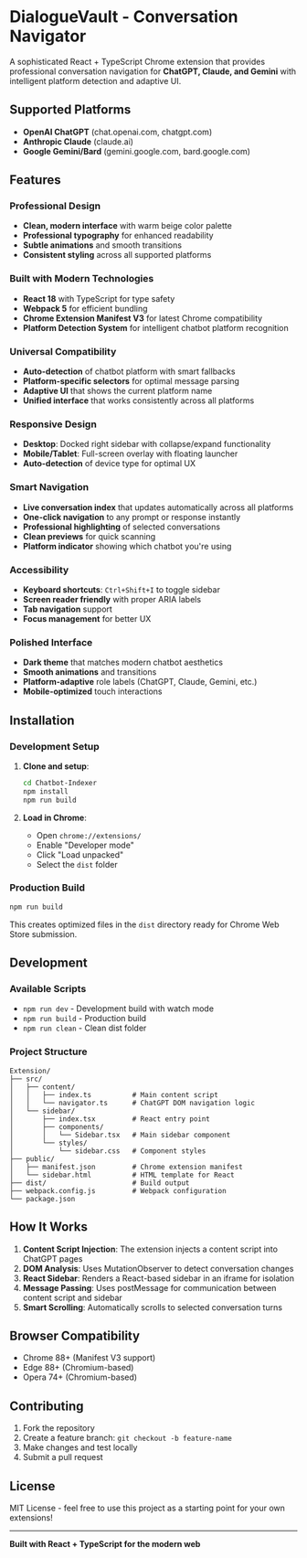 # DialogueVault - Conversation Navigator 

A sophisticated React + TypeScript Chrome extension that provides professional conversation navigation for **ChatGPT, Claude, and Gemini** with intelligent platform detection and adaptive UI.

## Supported Platforms

- **OpenAI ChatGPT** (chat.openai.com, chatgpt.com)
- **Anthropic Claude** (claude.ai)
- **Google Gemini/Bard** (gemini.google.com, bard.google.com)

## Features

### Professional Design
- **Clean, modern interface** with warm beige color palette
- **Professional typography** for enhanced readability  
- **Subtle animations** and smooth transitions
- **Consistent styling** across all supported platforms

### Built with Modern Technologies
- **React 18** with TypeScript for type safety
- **Webpack 5** for efficient bundling
- **Chrome Extension Manifest V3** for latest Chrome compatibility
- **Platform Detection System** for intelligent chatbot platform recognition

### Universal Compatibility
- **Auto-detection** of chatbot platform with smart fallbacks
- **Platform-specific selectors** for optimal message parsing
- **Adaptive UI** that shows the current platform name
- **Unified interface** that works consistently across all platforms

### Responsive Design
- **Desktop**: Docked right sidebar with collapse/expand functionality
- **Mobile/Tablet**: Full-screen overlay with floating launcher
- **Auto-detection** of device type for optimal UX

### Smart Navigation
- **Live conversation index** that updates automatically across all platforms
- **One-click navigation** to any prompt or response instantly
- **Professional highlighting** of selected conversations
- **Clean previews** for quick scanning
- **Platform indicator** showing which chatbot you're using

### Accessibility
- **Keyboard shortcuts**: `Ctrl+Shift+I` to toggle sidebar
- **Screen reader friendly** with proper ARIA labels
- **Tab navigation** support
- **Focus management** for better UX

### Polished Interface
- **Dark theme** that matches modern chatbot aesthetics
- **Smooth animations** and transitions
- **Platform-adaptive** role labels (ChatGPT, Claude, Gemini, etc.)
- **Mobile-optimized** touch interactions

## Installation

### Development Setup

1. **Clone and setup**:
   ```bash
   cd Chatbot-Indexer
   npm install
   npm run build
   ```

2. **Load in Chrome**:
   - Open `chrome://extensions/`
   - Enable "Developer mode"
   - Click "Load unpacked"
   - Select the `dist` folder

### Production Build

```bash
npm run build
```

This creates optimized files in the `dist` directory ready for Chrome Web Store submission.

## Development

### Available Scripts

- `npm run dev` - Development build with watch mode
- `npm run build` - Production build
- `npm run clean` - Clean dist folder

### Project Structure

```
Extension/
├── src/
│   ├── content/
│   │   ├── index.ts          # Main content script
│   │   └── navigator.ts      # ChatGPT DOM navigation logic
│   └── sidebar/
│       ├── index.tsx         # React entry point
│       ├── components/
│       │   └── Sidebar.tsx   # Main sidebar component
│       └── styles/
│           └── sidebar.css   # Component styles
├── public/
│   ├── manifest.json         # Chrome extension manifest
│   └── sidebar.html          # HTML template for React
├── dist/                     # Build output
├── webpack.config.js         # Webpack configuration
└── package.json
```

## How It Works

1. **Content Script Injection**: The extension injects a content script into ChatGPT pages
2. **DOM Analysis**: Uses MutationObserver to detect conversation changes
3. **React Sidebar**: Renders a React-based sidebar in an iframe for isolation
4. **Message Passing**: Uses postMessage for communication between content script and sidebar
5. **Smart Scrolling**: Automatically scrolls to selected conversation turns

## Browser Compatibility

- Chrome 88+ (Manifest V3 support)
- Edge 88+ (Chromium-based)
- Opera 74+ (Chromium-based)

## Contributing

1. Fork the repository
2. Create a feature branch: `git checkout -b feature-name`
3. Make changes and test locally
4. Submit a pull request

## License

MIT License - feel free to use this project as a starting point for your own extensions!

---

**Built with React + TypeScript for the modern web**
